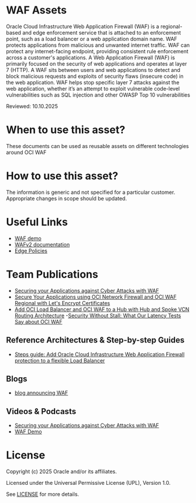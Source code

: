# WAF Assets
Oracle Cloud Infrastructure Web Application Firewall (WAF) is a regional-based and edge enforcement service that is attached to an enforcement point, such as a load balancer or a web application domain name. WAF protects applications from malicious and unwanted internet traffic. WAF can protect any internet-facing endpoint, providing consistent rule enforcement across a customer's applications. A Web Application Firewall (WAF) is primarily focused on the security of web applications and operates at layer 7 (HTTP). A WAF sits between users and web applications to detect and block malicious requests and exploits of security flaws (insecure code) in the web application. WAF helps stop specific layer 7 attacks against the web application, whether it’s an attempt to exploit vulnerable code-level vulnerabilities such as SQL injection and other OWASP Top 10 vulnerabilities

Reviewed: 10.10.2025

# When to use this asset?

These documents can be used as reusable assets on different technologies around OCI  WAF

# How to use this asset?

The information is generic and not specified for a particular customer. Appropriate changes in scope should be updated.

# Useful Links

- [WAF demo](https://blogs.oracle.com/cloud-infrastructure/post/announcing-oracle-cloud-infrastructure-waf-protection-on-flexible-load-balancers)
- [WAFv2 documentation](https://docs.oracle.com/en-us/iaas/Content/WAF/Policies/waf-policy_management.htm)
- [Edge Policies](https://docs.oracle.com/en-us/iaas/Content/WAF/EdgePolicyResources/legacy_waf.htm)

# Team Publications

- [Securing your Applications against Cyber Attacks with WAF](#videos--podcasts)
- [Secure Your Applications using OCI Network Firewall and OCI WAF Regional with Let's Encrypt Certificates](https://docs.oracle.com/en/learn/waf-local-app/#introduction)
- [Add OCI Load Balancer and OCI WAF to a Hub with Hub and Spoke VCN Routing Architecture](https://docs.oracle.com/en/learn/oci-lb-waf/)
-[Security Without Stall: What Our Latency Tests Say about OCI WAF](https://blogs.oracle.com/cloud-infrastructure/post/security-without-stall)

## Reference Architectures & Step-by-step Guides
    
- [Steps guide: Add Oracle Cloud Infrastructure Web Application Firewall protection to a flexible Load Balancer](https://docs.oracle.com/en/learn/oci-waf-flex-lbaas/index.html#task-2-create-a-web-application-firewall-policy-for-the-load-balancer)

## Blogs

- [blog announcing WAF](https://blogs.oracle.com/cloud-infrastructure/post/announcing-oracle-cloud-infrastructure-waf-protection-on-flexible-load-balancers) 


## Videos & Podcasts

- [Securing your Applications against Cyber Attacks with WAF](https://www.youtube.com/watch?v=t9R90X3PXv0)
- [WAF Demo](https://youtu.be/FiuL-JDuF6E)

# License

Copyright (c) 2025 Oracle and/or its affiliates.

Licensed under the Universal Permissive License (UPL), Version 1.0.

See [LICENSE](https://github.com/oracle-devrel/technology-engineering/blob/main/LICENSE) for more details.
